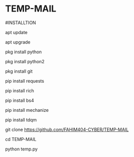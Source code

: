 # TEMP-MAIL

#INSTALLTION

apt update 

apt upgrade

pkg install python

pkg install python2

pkg install git 

pip install requests

pip install rich

pip install bs4

pip install mechanize

pip install tdqm

git clone https://github.com/FAHIM404-CYBER/TEMP-MAIL

cd TEMP-MAIL

python temp.py

